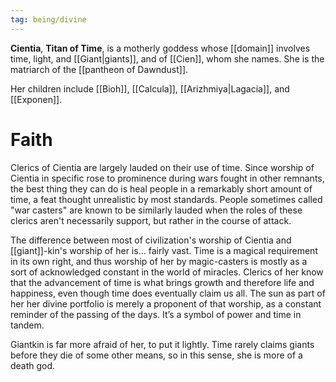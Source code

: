 ```yaml
---
tag: being/divine
---
```

**Cientia**, **Titan of Time**, is a motherly goddess whose [[domain]] involves time, light, and [[Giant|giants]], and of [[Cien]], whom she names. She is the matriarch of the [[pantheon of Dawndust]].

Her children include [[Bioh]], [[Calcula]], [[Arizhmiya|Lagacia]], and [[Exponen]].

# Faith

Clerics of Cientia are largely lauded on their use of time. Since worship of Cientia in specific rose to prominence during wars fought in other remnants, the best thing they can do is heal people in a remarkably short amount of time, a feat thought unrealistic by most standards. People sometimes called "war casters" are known to be similarly lauded when the roles of these clerics aren't necessarily support, but rather in the course of attack. 

The difference between most of civilization's worship of Cientia and [[giant]]-kin's worship of her is... fairly vast. Time is a magical requirement in its own right, and thus worship of her by magic-casters is mostly as a sort of acknowledged constant in the world of miracles. Clerics of her know that the advancement of time is what brings growth and therefore life and happiness, even though time does eventually claim us all. The sun as part of her her divine portfolio is merely a proponent of that worship, as a constant reminder of the passing of the days. It’s a symbol of power and time in tandem.

Giantkin is far more afraid of her, to put it lightly. Time rarely claims giants before they die of some other means, so in this sense, she is more of a death god. 

